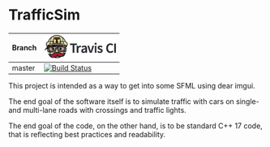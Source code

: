 # TrafficSim

Branch|[![Travis CI logo](pics/TravisCI.png)](https://travis-ci.org)
---|---
master|[![Build Status](https://travis-ci.org/github/SebastianBecker2/TrafficSim.svg?branch=master)](https://travis-ci.org/github/SebastianBecker2/TrafficSim)

This project is intended as a way to get into some SFML using dear imgui.

The end goal of the software itself is to simulate traffic with cars on single- and multi-lane roads with crossings and traffic lights.

The end goal of the code, on the other hand, is to be standard C++ 17 code, that is reflecting best practices and readability.
